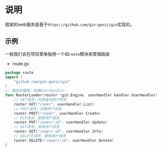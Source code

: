 # 说明
框架的web服务是基于`https://github.com/gin-gonic/gin`实现的。

## 示例
一般我们会在项目里单独用一个如`route`模块来管理路由
- route.go
```go
package route
import (
    "github.com/gin-gonic/gin"
)
// 路由加载器，依赖UserHandler
func RouterLoader(router *gin.Engine, userHandler handler.UserHandler) {
    // GET请求，列表查询用户信息
    router.GET("/user", userHandler.List)
    // POST请求，创建用户信息
    router.POST("/user", userHandler.Create)
    // PUT请求，更新用户信息
    router.PUT("/user/:id", userHandler.Update)
    // GET请求，获取用户信息
    router.GET("/user/:id", userHandler.Info)
    // DELETE请求，删除用户信息
    router.DELETE("/user/:id", userHandler.Delete)
}
```